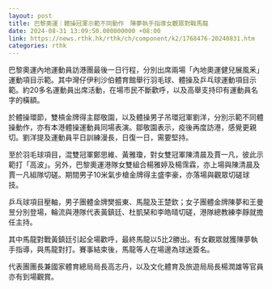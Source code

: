 ```yaml
---
layout: post
title: 巴黎奧運｜體操冠軍示範不同動作　陳夢執手指導女觀眾對戰馬龍
date: 2024-08-31 13:09:50.000000000 +08:00
link: https://news.rthk.hk/rthk/ch/component/k2/1768476-20240831.htm
categories: rthk
---
```


巴黎奧運內地運動員訪港團最後一日行程，分別出席兩場「內地奧運健兒展風釆」運動項目示範。其中灣仔伊利沙伯體育館舉行羽毛球、體操及乒乓球運動項目示範。約20多名運動員出席活動，在場市民不斷歡呼，以及高舉支持印有運動員名字的橫額。

於體操環節，雙槓金牌得主鄒敬園，以及體操男子吊環冠軍劉洋，分別示範不同體操動作，亦有本港體操運動員同場表演。鄒敬園表示，疫後再度訪港，感覺更親切。劉洋提及運動員平日訓練漫長，日復一日，需要堅持。

至於羽毛球項目，混雙冠軍鄭思維、黃雅瓊，對女雙冠軍陳清晨及賈一凡，彼此示範打「高波」。另外，巴黎奧運港隊女雙組合楊雅婷及楊霈霖，亦上場與陳清晨及賈一凡組隊切磋。期間男子10米氣步槍金牌得主盛李豪，亦落場與觀眾切磋球技。

乒乓球項目壓軸，男子團體金牌樊振東、馬龍及王楚欽；女子團體金牌陳夢和王曼昱分別登場，輪流與港隊代表黃鎮廷、杜凱琹和李皓晴切磋，港隊總教練李靜就擔任主持。

其中馬龍對戰黃鎮廷引起全場歡呼，最終馬龍以5比2勝出。有女觀眾就獲陳夢執手指導，與馬龍對打。賽事結束後，馬龍等人在場邊為球迷簽名。

代表團團長兼國家體育總局局長高志丹，以及文化體育及旅遊局局長楊潤雄等官員亦有到場觀賞。
